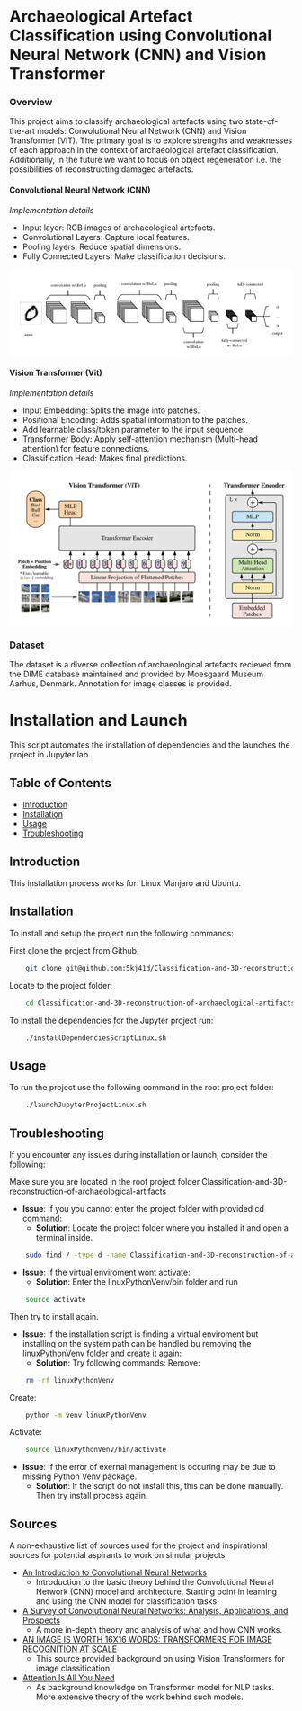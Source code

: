 # Archaeological Artefact Classification using Convolutional Neural Network (CNN) and Vision Transformer
### Overview
This project aims to classify archaeological artefacts using two state-of-the-art models: Convolutional Neural Network (CNN) and Vision Transformer (ViT).
The primary goal is to explore strengths and weaknesses of each approach in the context of archaeological artefact classification. 
Additionally, in the future we want to focus on object regeneration i.e. the possibilities of reconstructing damaged artefacts. 

#### Convolutional Neural Network (CNN)

*Implementation details*
- Input layer: RGB images of archaeological artefacts.
- Convolutional Layers: Capture local features.
- Pooling layers: Reduce spatial dimensions.
- Fully Connected Layers: Make classification decisions.

![Logo](./misc/img/CNN.png)

#### Vision Transformer (Vit)

*Implementation details*
- Input Embedding: Splits the image into patches.
- Positional Encoding: Adds spatial information to the patches.
- Add learnable class/token parameter to the input sequence.
- Transformer Body: Apply self-attention mechanism (Multi-head attention) for feature connections.
- Classification Head: Makes final predictions.

![Logo](./misc/img/vit.png)

### Dataset
The dataset is a diverse collection of archaeological artefacts recieved from the DIME database maintained and provided by Moesgaard Museum Aarhus, Denmark. 
Annotation for image classes is provided.


# Installation and Launch 
This script automates the installation of dependencies and the launches the project in Jupyter lab.

## Table of Contents 
- [Introduction](#introduction)
- [Installation](#installation)
- [Usage](#usage) 
- [Troubleshooting](#troubleshooting)

## Introduction

This installation process works for:
	Linux Manjaro and Ubuntu.

## Installation

To install and setup the project run the following commands:

First clone the project from Github:
```bash 
	git clone git@github.com:5kj41d/Classification-and-3D-reconstruction-of-archaeological-artifacts.git
```
Locate to the project folder:
```bash 
	cd Classification-and-3D-reconstruction-of-archaeological-artifacts
```

To install the dependencies for the Jupyter project run:
```bash 
	./installDependenciesScriptLinux.sh
```

## Usage 

To run the project use the following command in the root project folder:
```bash 
	./launchJupyterProjectLinux.sh
```

## Troubleshooting

If you encounter any issues during installation or launch, consider the following:

Make sure you are located in the root project folder Classification-and-3D-reconstruction-of-archaeological-artifacts
- **Issue**: If you you cannot enter the project folder with provided cd command:
  - **Solution**: Locate the project folder where you installed it and open a terminal inside. 
```bash 
	sudo find / -type d -name Classification-and-3D-reconstruction-of-archaeological-artifacts
```

- **Issue**: If the virtual enviroment wont activate:
  - **Solution**: Enter the linuxPythonVenv/bin folder and run 
```bash 
	source activate
```
Then try to install again.

- **Issue**: If the installation script is finding a virtual enviroment but installing on the system path can be handled bu removing the 
linuxPythonVenv folder and create it again:
  - **Solution**: Try following commands:
Remove:
```bash 
	rm -rf linuxPythonVenv 
```
Create: 
```bash 
	python -m venv linuxPythonVenv 
```
Activate: 
```bash 
	source linuxPythonVenv/bin/activate
```

- **Issue**: If the error of exernal management is occuring may be due to missing Python Venv package. 
  - **Solution**: If the script do not install this, this can be done manually. Then try install process again. 


## Sources 
A non-exhaustive list of sources used for the project and inspirational sources for potential aspirants to work on simular projects. 

- [An Introduction to Convolutional Neural Networks](https://arxiv.org/pdf/1511.08458.pdf)
	- Introduction to the basic theory behind the Convolutional Neural Network (CNN) model and architecture. Starting point in learning and using the CNN model for classification tasks.
- [A Survey of Convolutional Neural Networks: Analysis, Applications, and Prospects](https://arxiv.org/pdf/2004.02806.pdf)
	- A more in-depth theory and analysis of what and how CNN works. 
- [AN IMAGE IS WORTH 16X16 WORDS: TRANSFORMERS FOR IMAGE RECOGNITION AT SCALE](https://arxiv.org/pdf/2010.11929.pdf)
	- This source provided background on using Vision Transformers for image classification.
- [Attention Is All You Need](https://arxiv.org/pdf/1706.03762.pdf)
	- As background knowledge on Transformer model for NLP tasks. More extensive theory of the work behind such models.


